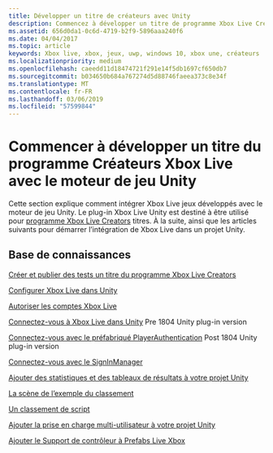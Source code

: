 ```yaml
---
title: Développer un titre de créateurs avec Unity
description: Commencez à développer un titre de programme Xbox Live Creators à l’aide de Unity
ms.assetid: 656d0da1-0c6d-4719-b2f9-5896aaa240f6
ms.date: 04/04/2017
ms.topic: article
keywords: Xbox live, xbox, jeux, uwp, windows 10, xbox une, créateurs
ms.localizationpriority: medium
ms.openlocfilehash: caeedd11d18474721f291e14f5db1697cf650db7
ms.sourcegitcommit: b034650b684a767274d5d88746faeea373c8e34f
ms.translationtype: MT
ms.contentlocale: fr-FR
ms.lasthandoff: 03/06/2019
ms.locfileid: "57599844"
---
```

# <a name="get-started-developing-an-xbox-live-creators-program-title-with-the-unity-game-engine"></a>Commencer à développer un titre du programme Créateurs Xbox Live avec le moteur de jeu Unity

Cette section explique comment intégrer Xbox Live jeux développés avec le moteur de jeu Unity. Le plug-in Xbox Live Unity est destiné à être utilisé pour [programme Xbox Live Creators](../developer-program-overview.md#xbox-live-creators-program) titres. À la suite, ainsi que les articles suivants pour démarrer l’intégration de Xbox Live dans un projet Unity.

## <a name="knowledge"></a>Base de connaissances

[Créer et publier des tests un titre du programme Xbox Live Creators](create-and-test-a-new-creators-title.md)

[Configurer Xbox Live dans Unity](configure-xbox-live-in-unity.md)

[Autoriser les comptes Xbox Live](authorize-xbox-live-accounts.md)

[Connectez-vous à Xbox Live dans Unity](unity-prefabs-and-sign-in.md) Pre 1804 Unity plug-in version

[Connectez-vous avec le préfabriqué PlayerAuthentication](playerauthentication-prefab-sign-in.md) Post 1804 Unity plug-in version

[Connectez-vous avec le SignInManager](sign-in-manager.md)

[Ajouter des statistiques et des tableaux de résultats à votre projet Unity](add-stats-and-leaderboards-in-unity.md)

[La scène de l’exemple du classement](setup-leaderboard-example-scene.md)

[Un classement de script](unity-leaderboard-from-scratch.md)

[Ajouter la prise en charge multi-utilisateur à votre projet Unity](add-multi-user-support.md)

[Ajouter le Support de contrôleur à Prefabs Live Xbox](add-controller-support-to-xbox-live-prefabs.md)
